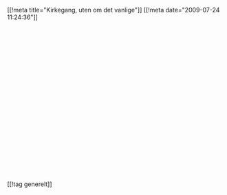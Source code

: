 [[!meta  title="Kirkegang, uten om det vanlige"]]
[[!meta  date="2009-07-24 11:24:36"]]
<div align="center"><object width="425" height="344"><param name="movie" value="http://www.youtube.com/v/4-94JhLEiN0&hl=en&fs=1&"></param><param name="allowFullScreen" value="true"></param><param name="allowscriptaccess" value="always"></param><embed src="http://www.youtube.com/v/4-94JhLEiN0&hl=en&fs=1&" type="application/x-shockwave-flash" allowscriptaccess="always" allowfullscreen="true" width="425" height="344"></embed></object></div>

[[!tag  generelt]]